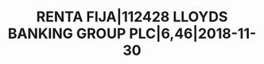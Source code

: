 ---
layout: asset
title: RENTA FIJA|112428 LLOYDS BANKING GROUP PLC|6,46|2018-11-30
isin: XS0139175821
---
